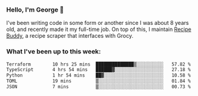 ### Hello, I'm George 👋

I've been writing code in some form or another since I was about 8 years old, and recently made it my full-time job. On top of this, I maintain [Recipe Buddy](https://github.com/georgegebbett/recipe-buddy), a recipe scraper that interfaces with Grocy.  

<!--
**georgegebbett/georgegebbett** is a ✨ _special_ ✨ repository because its `README.md` (this file) appears on your GitHub profile.

Here are some ideas to get you started:

- 🔭 I’m currently working on ...
- 🌱 I’m currently learning ...
- 👯 I’m looking to collaborate on ...
- 🤔 I’m looking for help with ...
- 💬 Ask me about ...
- 📫 How to reach me: ...
- 😄 Pronouns: ...
- ⚡ Fun fact: ...
-->

### What I've been up to this week:
<!--START_SECTION:waka-->

```txt
Terraform        10 hrs 25 mins  ██████████████▒░░░░░░░░░░   57.82 %
TypeScript       4 hrs 54 mins   ██████▓░░░░░░░░░░░░░░░░░░   27.18 %
Python           1 hr 54 mins    ██▓░░░░░░░░░░░░░░░░░░░░░░   10.58 %
TOML             19 mins         ▒░░░░░░░░░░░░░░░░░░░░░░░░   01.84 %
JSON             7 mins          ▒░░░░░░░░░░░░░░░░░░░░░░░░   00.73 %
```

<!--END_SECTION:waka-->
